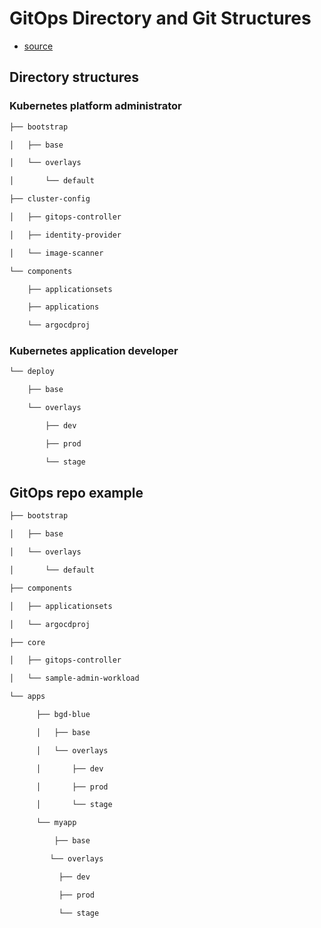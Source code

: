 # GitOps Directory and Git Structures

- [source](https://developers.redhat.com/articles/2022/09/07/how-set-your-gitops-directory-structure#directory_structures)

## Directory structures

### Kubernetes platform administrator

```sh
├── bootstrap

│   ├── base

│   └── overlays

│       └── default

├── cluster-config

│   ├── gitops-controller

│   ├── identity-provider

│   └── image-scanner

└── components

    ├── applicationsets

    ├── applications

    └── argocdproj
```

### Kubernetes application developer

```sh
└── deploy

    ├── base

    └── overlays

        ├── dev

        ├── prod

        └── stage
```

## GitOps repo example

```sh
├── bootstrap

│   ├── base

│   └── overlays

│       └── default

├── components

│   ├── applicationsets

│   └── argocdproj

├── core

│   ├── gitops-controller

│   └── sample-admin-workload

└── apps

      ├── bgd-blue

      │   ├── base

      │   └── overlays

      │       ├── dev

      │       ├── prod

      │       └── stage

      └── myapp

          ├── base

         └── overlays

           ├── dev

           ├── prod

           └── stage
```
